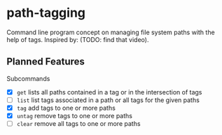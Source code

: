 # path-tagging

Command line program concept on managing file system paths with the help of tags. Inspired by: (TODO: find that video).

## Planned Features

Subcommands
 - [X] `get` lists all paths contained in a tag or in the intersection of tags
 - [ ] `list` list tags associated in a path or all tags for the given paths
 - [X] `tag` add tags to one or more paths
 - [X] `untag` remove tags to one or more paths
 - [ ] `clear` remove all tags to one or more paths

